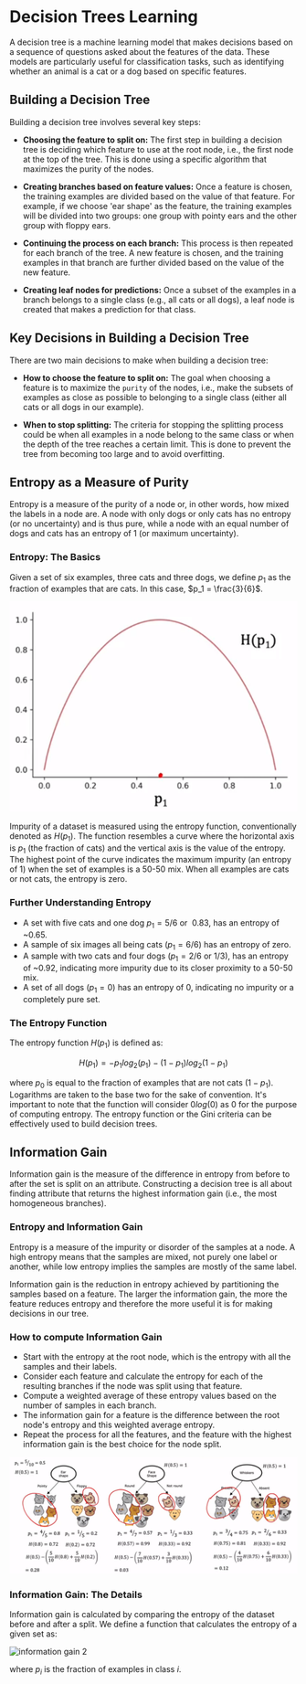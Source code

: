 # Decision Trees Learning
A decision tree is a machine learning model that makes decisions based on a sequence of questions asked about the features of the data. These models are particularly useful for classification tasks, such as identifying whether an animal is a cat or a dog based on specific features.

## Building a Decision Tree
Building a decision tree involves several key steps:

- **Choosing the feature to split on:** The first step in building a decision tree is deciding which feature to use at the root node, i.e., the first node at the top of the tree. This is done using a specific algorithm that maximizes the purity of the nodes.

- **Creating branches based on feature values:** Once a feature is chosen, the training examples are divided based on the value of that feature. For example, if we choose 'ear shape' as the feature, the training examples will be divided into two groups: one group with pointy ears and the other group with floppy ears.

- **Continuing the process on each branch:** This process is then repeated for each branch of the tree. A new feature is chosen, and the training examples in that branch are further divided based on the value of the new feature.

- **Creating leaf nodes for predictions:** Once a subset of the examples in a branch belongs to a single class (e.g., all cats or all dogs), a leaf node is created that makes a prediction for that class.

## Key Decisions in Building a Decision Tree
There are two main decisions to make when building a decision tree:

- **How to choose the feature to split on:** The goal when choosing a feature is to maximize the `purity` of the nodes, i.e., make the subsets of examples as close as possible to belonging to a single class (either all cats or all dogs in our example).

- **When to stop splitting:** The criteria for stopping the splitting process could be when all examples in a node belong to the same class or when the depth of the tree reaches a certain limit. This is done to prevent the tree from becoming too large and to avoid overfitting.

## Entropy as a Measure of Purity
Entropy is a measure of the purity of a node or, in other words, how mixed the labels in a node are. A node with only dogs or only cats has no entropy (or no uncertainty) and is thus pure, while a node with an equal number of dogs and cats has an entropy of 1 (or maximum uncertainty).

### Entropy: The Basics
Given a set of six examples, three cats and three dogs, we define $p_1$ as the fraction of examples that are cats. In this case, $p_1 = \frac{3}{6}$.

![entropy](../media/entropy.png)

Impurity of a dataset is measured using the entropy function, conventionally denoted as $H(p_1)$. The function resembles a curve where the horizontal axis is $p_1$ (the fraction of cats) and the vertical axis is the value of the entropy. The highest point of the curve indicates the maximum impurity (an entropy of 1) when the set of examples is a 50-50 mix. When all examples are cats or not cats, the entropy is zero.

### Further Understanding Entropy
- A set with five cats and one dog $p_1 = 5/6 \text{ or } ~0.83$, has an entropy of ~0.65.
- A sample of six images all being cats $(p_1 = 6/6)$ has an entropy of zero.
- A sample with two cats and four dogs $(p_1 = 2/6 \text{ or } 1/3)$, has an entropy of ~0.92, indicating more impurity due to its closer proximity to a 50-50 mix.
- A set of all dogs $(p_1 = 0)$ has an entropy of 0, indicating no impurity or a completely pure set.

### The Entropy Function
The entropy function $H(p_1)$ is defined as:

$$H(p_1) = -p_1log_2(p_1) - (1 - p_1)log_2(1 - p_1)$$

where $p_0$ is equal to the fraction of examples that are not cats $(1 - p_1)$. Logarithms are taken to the base two for the sake of convention. It's important to note that the function will consider $0log(0)$ as 0 for the purpose of computing entropy. The entropy function or the Gini criteria can be effectively used to build decision trees.

## Information Gain
Information gain is the measure of the difference in entropy from before to after the set is split on an attribute. Constructing a decision tree is all about finding attribute that returns the highest information gain (i.e., the most homogeneous branches).

### Entropy and Information Gain
Entropy is a measure of the impurity or disorder of the samples at a node. A high entropy means that the samples are mixed, not purely one label or another, while low entropy implies the samples are mostly of the same label.

Information gain is the reduction in entropy achieved by partitioning the samples based on a feature. The larger the information gain, the more the feature reduces entropy and therefore the more useful it is for making decisions in our tree.

### How to compute Information Gain
- Start with the entropy at the root node, which is the entropy with all the samples and their labels.
- Consider each feature and calculate the entropy for each of the resulting branches if the node was split using that feature.
- Compute a weighted average of these entropy values based on the number of samples in each branch.
- The information gain for a feature is the difference between the root node's entropy and this weighted average entropy.
- Repeat the process for all the features, and the feature with the highest information gain is the best choice for the node split.

![information gain](../media/information_gain.png)

### Information Gain: The Details
Information gain is calculated by comparing the entropy of the dataset before and after a split. We define a function that calculates the entropy of a given set as:

![information gain 2](../media/information_gain_2.png)

where $p_i$ is the fraction of examples in class $i$.